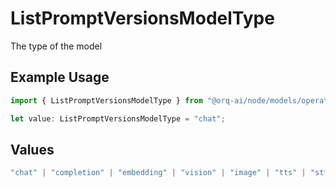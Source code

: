 # ListPromptVersionsModelType

The type of the model

## Example Usage

```typescript
import { ListPromptVersionsModelType } from "@orq-ai/node/models/operations";

let value: ListPromptVersionsModelType = "chat";
```

## Values

```typescript
"chat" | "completion" | "embedding" | "vision" | "image" | "tts" | "stt" | "rerank" | "moderations"
```